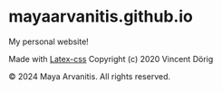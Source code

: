 # mayaarvanitis.github.io
My personal website!

Made with [Latex-css](https://github.com/vincentdoerig/latex-css/blob/master/LICENSE) Copyright (c) 2020 Vincent Dörig

© 2024 Maya Arvanitis. All rights reserved.
